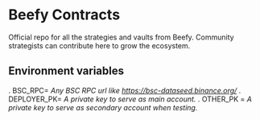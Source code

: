
# Beefy Contracts
Official repo for all the strategies and vaults from Beefy. Community strategists can contribute here to grow the ecosystem.

## Environment variables
. BSC_RPC= *Any BSC RPC url like https://bsc-dataseed.binance.org/*
. DEPLOYER_PK= *A private key to serve as main account.*
. OTHER_PK = *A private key to serve as secondary account when testing.*
